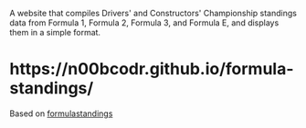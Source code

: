 A website that compiles Drivers' and Constructors' Championship standings data from Formula 1, Formula 2, Formula 3, and Formula E, and displays them in a simple format. 

<h1>https://n00bcodr.github.io/formula-standings/</h1>

Based on [formulastandings](https://github.com/zigzagoog/formulastandings/)
